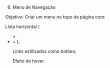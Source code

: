 6. Menu de Navegação

Objetivo: Criar um menu no topo da página com:

Lista horizontal (<ul> + <li> + <a>);

Links estilizados como botões;

Efeito de hover.